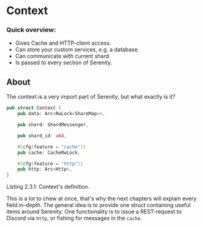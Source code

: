 <link rel="stylesheet" href="../../css/span.css">

# Context

### Quick overview:
* Gives Cache and HTTP-client access.
* Can store your custom services, e.g. a database.
* Can communicate with current shard.
* Is passed to every section of Serenity.

## About
The context is a very import part of Serenity, but what exactly is it?


```rust
pub struct Context {
    pub data: Arc<RwLock<ShareMap>>,

    pub shard: ShardMessenger,

    pub shard_id: u64,

    #[cfg(feature = "cache")]
    pub cache: CacheRwLock,

    #[cfg(feature = "http")]
    pub http: Arc<Http>,
}
```
<span class="caption">Listing 2.3.1: Context's definition.</span>

This is a lot to chew at once, that's why the next chapters will explain every
field in-depth. The general idea is to provide one struct containing useful items around Serenity. One functionality is to issue a REST-request to Discord via `http`, or
fishing for messages in the `cache`.
